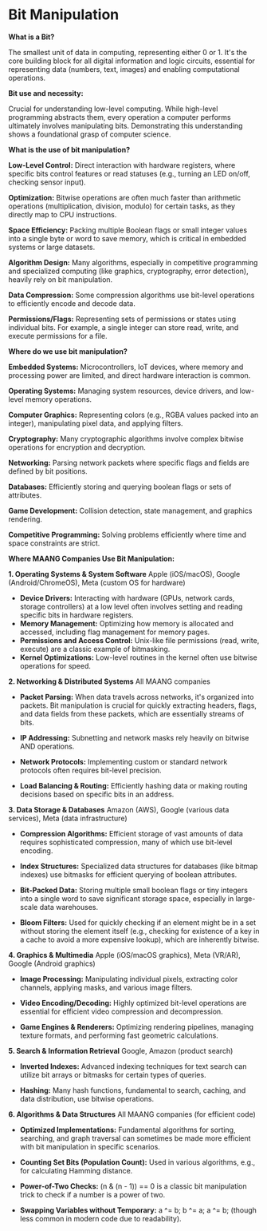 # Bit Manipulation  

**What is a Bit?**

The smallest unit of data in computing, representing either 0 or 1. It's the core building block for all digital information and logic circuits, essential for representing data (numbers, text, images) and enabling computational operations.

**Bit use and necessity:**

Crucial for understanding low-level computing. While high-level programming abstracts them, every operation a computer performs ultimately involves manipulating bits. Demonstrating this understanding shows a foundational grasp of computer science.

**What is the use of bit manipulation?**

**Low-Level Control:** Direct interaction with hardware registers, where specific bits control features or read statuses (e.g., turning an LED on/off, checking sensor input).

**Optimization:** Bitwise operations are often much faster than arithmetic operations (multiplication, division, modulo) for certain tasks, as they directly map to CPU instructions.

**Space Efficiency:** Packing multiple Boolean flags or small integer values into a single byte or word to save memory, which is critical in embedded systems or large datasets.

**Algorithm Design:** Many algorithms, especially in competitive programming and specialized computing (like graphics, cryptography, error detection), heavily rely on bit manipulation.

**Data Compression:** Some compression algorithms use bit-level operations to efficiently encode and decode data.

**Permissions/Flags:** Representing sets of permissions or states using individual bits. For example, a single integer can store read, write, and execute permissions for a file.

**Where do we use bit manipulation?**

**Embedded Systems:** Microcontrollers, IoT devices, where memory and processing power are limited, and direct hardware interaction is common.

**Operating Systems:** Managing system resources, device drivers, and low-level memory operations.

**Computer Graphics:** Representing colors (e.g., RGBA values packed into an integer), manipulating pixel data, and applying filters.

**Cryptography:** Many cryptographic algorithms involve complex bitwise operations for encryption and decryption.

**Networking:** Parsing network packets where specific flags and fields are defined by bit positions.

**Databases:** Efficiently storing and querying boolean flags or sets of attributes.

**Game Development:** Collision detection, state management, and graphics rendering.

**Competitive Programming:** Solving problems efficiently where time and space constraints are strict.

**Where MAANG Companies Use Bit Manipulation:**

**1. Operating Systems & System Software**
Apple (iOS/macOS), Google (Android/ChromeOS), Meta (custom OS for hardware)

*   **Device Drivers:** Interacting with hardware (GPUs, network cards, storage controllers) at a low level often involves setting and reading specific bits in hardware registers.
*   **Memory Management:** Optimizing how memory is allocated and accessed, including flag management for memory pages.
*   **Permissions and Access Control:** Unix-like file permissions (read, write, execute) are a classic example of bitmasking.
*   **Kernel Optimizations:** Low-level routines in the kernel often use bitwise operations for speed.

**2. Networking & Distributed Systems**
All MAANG companies

*   **Packet Parsing:** When data travels across networks, it's organized into packets. Bit manipulation is crucial for quickly extracting headers, flags, and data fields from these packets, which are essentially streams of bits.

*   **IP Addressing:** Subnetting and network masks rely heavily on bitwise AND operations.

*   **Network Protocols:** Implementing custom or standard network protocols often requires bit-level precision.
*   **Load Balancing & Routing:** Efficiently hashing data or making routing decisions based on specific bits in an address.

**3. Data Storage & Databases**
Amazon (AWS), Google (various data services), Meta (data infrastructure)

*   **Compression Algorithms:** Efficient storage of vast amounts of data requires sophisticated compression, many of which use bit-level encoding.

*   **Index Structures:** Specialized data structures for databases (like bitmap indexes) use bitmasks for efficient querying of boolean attributes.

*   **Bit-Packed Data:** Storing multiple small boolean flags or tiny integers into a single word to save significant storage space, especially in large-scale data warehouses.

*   **Bloom Filters:** Used for quickly checking if an element might be in a set without storing the element itself (e.g., checking for existence of a key in a cache to avoid a more expensive lookup), which are inherently bitwise.

**4. Graphics & Multimedia**
Apple (iOS/macOS graphics), Meta (VR/AR), Google (Android graphics)

*   **Image Processing:** Manipulating individual pixels, extracting color channels, applying masks, and various image filters.

*   **Video Encoding/Decoding:** Highly optimized bit-level operations are essential for efficient video compression and decompression.

*   **Game Engines & Renderers:** Optimizing rendering pipelines, managing texture formats, and performing fast geometric calculations.

**5. Search & Information Retrieval**
Google, Amazon (product search)

*   **Inverted Indexes:** Advanced indexing techniques for text search can utilize bit arrays or bitmasks for certain types of queries.

*   **Hashing:** Many hash functions, fundamental to search, caching, and data distribution, use bitwise operations.

**6. Algorithms & Data Structures**
All MAANG companies (for efficient code)

*   **Optimized Implementations:** Fundamental algorithms for sorting, searching, and graph traversal can sometimes be made more efficient with bit manipulation in specific scenarios.

*   **Counting Set Bits (Population Count):** Used in various algorithms, e.g., for calculating Hamming distance.

*   **Power-of-Two Checks:** (n & (n - 1)) == 0 is a classic bit manipulation trick to check if a number is a power of two.

*   **Swapping Variables without Temporary:** a ^= b; b ^= a; a ^= b; (though less common in modern code due to readability).
